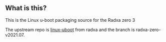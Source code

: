 What is this?
---------------

This is the Linux u-boot packaging source for the Radxa zero 3

The upstream repo is [linux-uboot] from radxa and the branch is radxa-zero-v2021.07.

[linux-uboot]: https://github.com/radxa/u-boot.git